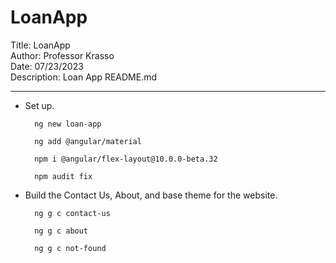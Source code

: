 # LoanApp

Title: LoanApp  
Author: Professor Krasso  
Date: 07/23/2023  
Description: Loan App README.md

---

* Set up.

        ng new loan-app

        ng add @angular/material 

        npm i @angular/flex-layout@10.0.0-beta.32

        npm audit fix

* Build the Contact Us, About, and base theme for the website.  

        ng g c contact-us

        ng g c about

        ng g c not-found


